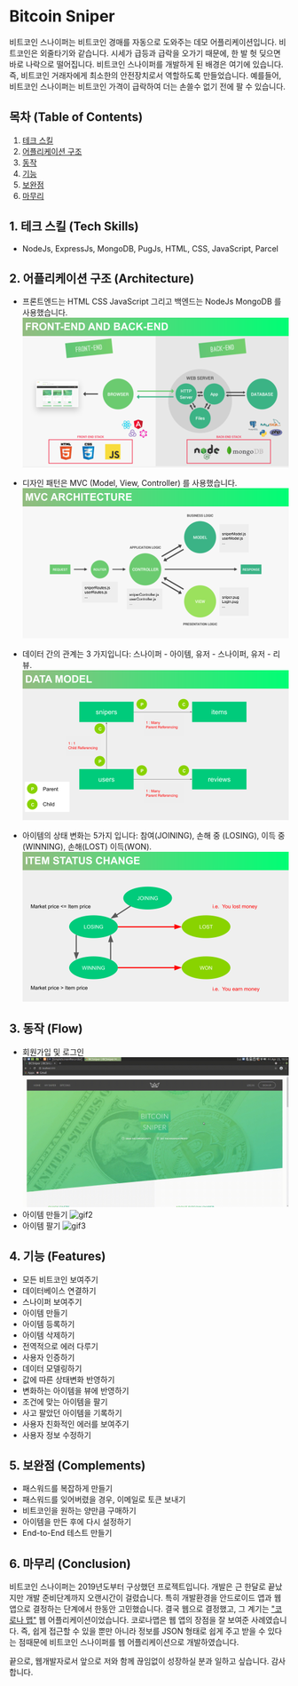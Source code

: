 # Bitcoin Sniper 
비트코인 스나이퍼는 비트코인 경매를 자동으로 도와주는 데모 어플리케이션입니다. 비트코인은 외줄타기와 같습니다. 시세가 급등과 급락을 오가기 때문에, 한 발 헛 딪으면 바로 나락으로 떨어집니다. 비트코인 스나이퍼를 개발하게 된 배경은 여기에 있습니다. 즉, 비트코인 거래자에게 최소한의 안전장치로서 역할하도록 만들었습니다. 예를들어, 비트코인 스나이퍼는 비트코인 가격이 급락하여 더는 손쓸수 없기 전에 팔 수 있습니다. 

## 목차 (Table of Contents)

1. [테크 스킬](https://github.com/DanKim0213/BitcoinSniper/tree/master#1-%ED%85%8C%ED%81%AC-%EC%8A%A4%ED%82%AC-tech-skills)
1. [어플리케이션 구조](https://github.com/DanKim0213/BitcoinSniper/tree/master#2-%EC%96%B4%ED%94%8C%EB%A6%AC%EC%BC%80%EC%9D%B4%EC%85%98-%EA%B5%AC%EC%A1%B0-architecture)
1. [동작](https://github.com/DanKim0213/BitcoinSniper/tree/master#3-%EB%8F%99%EC%9E%91-flow)
1. [기능](https://github.com/DanKim0213/BitcoinSniper/tree/master#4-%EA%B8%B0%EB%8A%A5-features)
1. [보완점](https://github.com/DanKim0213/BitcoinSniper/tree/master#5-%EB%B3%B4%EC%99%84%EC%A0%90-complements)
1. [마무리](https://github.com/DanKim0213/BitcoinSniper/tree/master#6-%EB%A7%88%EB%AC%B4%EB%A6%AC-conclusion)

## 1. 테크 스킬 (Tech Skills)
- NodeJs, ExpressJs, MongoDB, PugJs, HTML, CSS, JavaScript, Parcel

## 2. 어플리케이션 구조 (Architecture)
- 프론트엔드는 HTML CSS JavaScript 그리고 백엔드는 NodeJs MongoDB 를 사용했습니다. ![ppt1](./misc/BCSP1.png)

- 디자인 패턴은 MVC (Model, View, Controller) 를 사용했습니다. ![ppt2](./misc/BCSP2.png)

- 데이터 간의 관계는 3 가지입니다: 스나이퍼 - 아이템, 유저 - 스나이퍼, 유저 - 리뷰. ![ppt3](./misc/BCSP3.png)

- 아이템의 상태 변화는 5가지 입니다: 참여(JOINING), 손해 중 (LOSING),  이득 중 (WINNING),  손해(LOST) 이득(WON). ![ppt4](./misc/BCSP4.png)


## 3. 동작 (Flow)
- 회원가입 및 로그인 ![gif1](./misc/output1.gif)
- 아이템 만들기 ![gif2](./misc/output2.gif)
- 아이템 팔기 ![gif3](./misc/output3.gif)

## 4. 기능 (Features) 
- 모든 비트코인 보여주기
- 데이터베이스 연결하기
- 스나이퍼 보여주기
- 아이템 만들기
- 아이템 등록하기
- 아이템 삭제하기
- 전역적으로 에러 다루기
- 사용자 인증하기
- 데이터 모델링하기
- 값에 따른 상태변화 반영하기
- 변화하는 아이템을 뷰에 반영하기
- 조건에 맞는 아이템을 팔기
- 사고 팔았던 아이템을 기록하기
- 사용자 친화적인 에러를 보여주기
- 사용자 정보 수정하기

## 5. 보완점 (Complements)
- 패스워드를 복잡하게 만들기
- 패스워드를 잊어버렸을 경우, 이메일로 토큰 보내기
- 비트코인을 원하는 양만큼 구매하기
- 아이템을 만든 후에 다시 설정하기
- End-to-End 테스트 만들기

## 6. 마무리 (Conclusion)
비트코인 스나이퍼는 2019년도부터 구상했던 프로젝트입니다. 개발은 근 한달로 끝났지만 개발 준비단계까지 오랜시간이 걸렸습니다. 특히 개발환경을 안드로이드 앱과 웹 앱으로 결정하는 단계에서 한동안 고민했습니다. 결국 웹으로 결정했고, 그 계기는 ["코로나 맵"](https://coronamap.site/) 웹 어플리케이션이었습니다. 코로나맵은 웹 앱의 장점을 잘 보여준 사례였습니다. 즉, 쉽게 접근할 수 있을 뿐만 아니라 정보를 JSON 형태로 쉽게 주고 받을 수 있다는 점때문에 비트코인 스나이퍼를 웹 어플리케이션으로 개발하였습니다. 

끝으로, 웹개발자로서 앞으로 저와 함께 끊임없이 성장하실 분과 일하고 싶습니다. 감사합니다. 
